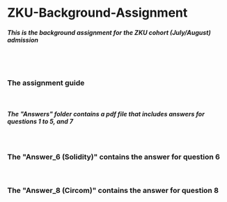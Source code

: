 # ZKU-Background-Assignment
<h5>This is the background assignment for the ZKU cohort (July/August) admission</h5><br><br>
<h3>The assignment guide</h3><br>
<h5>The "Answers" folder contains a pdf file that includes answers for questions 1 to 5, and 7</h5><br>
<h3>The "Answer_6 (Solidity)" contains the answer for question 6</h3><br>
<h3>The "Answer_8 (Circom)" contains the answer for question 8</h3><br>
